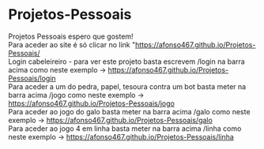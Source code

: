 # Projetos-Pessoais
Projetos Pessoais espero que gostem!<br>
Para aceder ao site é só clicar no link "https://afonso467.github.io/Projetos-Pessoais/<br>
Login cabeleireiro - para ver este projeto basta escrevem /login na barra acima como neste exemplo -> https://afonso467.github.io/Projetos-Pessoais/login<br>
Para aceder a um do pedra, papel, tesoura contra um bot basta meter na barra acima /jogo como neste exemplo -> https://afonso467.github.io/Projetos-Pessoais/jogo<br>
Para aceder ao jogo do galo basta meter na barra acima /galo como neste exemplo -> https://afonso467.github.io/Projetos-Pessoais/galo<br>
Para aceder ao jogo 4 em linha basta meter na barra acima /linha como neste exemplo -> https://afonso467.github.io/Projetos-Pessoais/linha<br>

